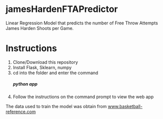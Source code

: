 # jamesHardenFTAPredictor
Linear Regression Model that predicts the number of Free Throw Attempts James Harden Shoots per Game.

<h1>Instructions</h1>
<ol>
  <li>Clone/Download this repository</li>
  <li>Install Flask, Sklearn, numpy</li>
  <li>cd into the folder and enter the command <h5>python app</h5></li>
  <li>Follow the instructions on the command prompt to view the web app</li>
</ol>

The data used to train the model was obtain from www.basketball-reference.com
